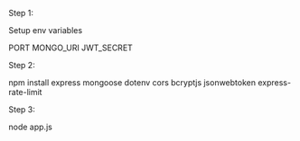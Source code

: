 Step 1:

Setup env variables

PORT
MONGO_URI
JWT_SECRET

Step 2:

npm install express mongoose dotenv cors bcryptjs jsonwebtoken express-rate-limit

Step 3:

node app.js

